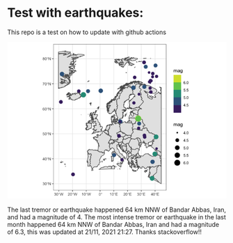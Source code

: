 <!-- README.md is generated from README.Rmd. Please edit that file -->

Test with earthquakes:
======================

This repo is a test on how to update with github actions

![](man/figures/README-unnamed-chunk-2-1.png)

The last tremor or earthquake happened 64 km NNW of Bandar Abbas, Iran,
and had a magnitude of 4. The most intense tremor or earthquake in the
last month happened 64 km NNW of Bandar Abbas, Iran and had a magnitude
of 6.3, this was updated at 21/11, 2021 21:27. Thanks stackoverflow!!
